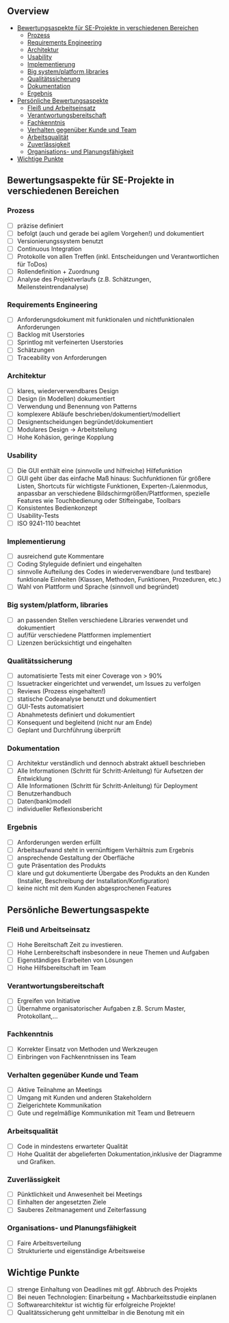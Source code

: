 ## Overview
- [Bewertungsaspekte für SE-Projekte in verschiedenen Bereichen](#bewertungsaspekte-für-SE-Projekte-in-verschiedenen-Bereiche) 
    - [Prozess](#prozess)
    - [Requirements Engineering](#requirements-engineering) 
    - [Architektur](#architektur) 
    - [Usability](#usability)  
    - [Implementierung](#implementierung) 
    - [Big system/platform,libraries](#big-system/platform-libraries) 
    - [Qualitätssicherung](#qualitätssicherung) 
    - [Dokumentation](#dokumentation) 
    - [Ergebnis](#ergebnis) 
- [Persönliche Bewertungsaspekte](#persönliche-bewertungsaspekte) 
    - [Fleiß und Arbeitseinsatz](#fleiß-und-arbeitseinsatz) 
    - [Verantwortungsbereitschaft](#verantwortungsbereitschaft) 
    - [Fachkenntnis](#fachkenntnis) 
    - [Verhalten gegenüber Kunde und Team](#verhalten-gegenüber-kunde-und-team) 
    - [Arbeitsqualität](#arbeitsqualität) 
    - [Zuverlässigkeit](#zuverlässigkeit) 
    - [Organisations- und Planungsfähigkeit](#organisations-und-planungsfähigkeit) 
- [Wichtige Punkte](#wichtige-punkte) 

## Bewertungsaspekte für SE-Projekte in verschiedenen Bereichen

### Prozess
- [ ] präzise definiert 
- [ ] befolgt (auch und gerade bei agilem Vorgehen!) und
dokumentiert
- [ ] Versionierungssystem benutzt
- [ ] Continuous Integration
- [ ] Protokolle von allen Treffen (inkl. Entscheidungen
und Verantwortlichen für ToDos)
- [ ] Rollendefinition + Zuordnung
- [ ] Analyse des Projektverlaufs (z.B. Schätzungen,
Meilensteintrendanalyse)

### Requirements Engineering 
- [ ] Anforderungsdokument mit funktionalen und nichtfunktionalen Anforderungen
- [ ] Backlog mit Userstories
- [ ] Sprintlog mit verfeinerten Userstories
- [ ] Schätzungen
- [ ] Traceability von Anforderungen

### Architektur
- [ ] klares, wiederverwendbares Design
- [ ] Design (in Modellen) dokumentiert
- [ ] Verwendung und Benennung von Patterns
- [ ] komplexere Abläufe
beschrieben/dokumentiert/modelliert
- [ ] Designentscheidungen begründet/dokumentiert
- [ ] Modulares Design → Arbeitsteilung
- [ ] Hohe Kohäsion, geringe Kopplung

### Usability 
- [ ] Die GUI enthält eine (sinnvolle und hilfreiche)
Hilfefunktion
- [ ] GUI geht über das einfache Maß hinaus:
Suchfunktionen für größere Listen, Shortcuts für
wichtigste Funktionen, Experten-/Laienmodus,
anpassbar an verschiedene
Bildschirmgrößen/Plattformen, spezielle Features
wie Touchbedienung oder Stifteingabe, Toolbars
- [ ] Konsistentes Bedienkonzept
- [ ] Usability-Tests
- [ ] ISO 9241-110 beachtet

### Implementierung
- [ ]  ausreichend gute Kommentare
- [ ] Coding Styleguide definiert und eingehalten
- [ ] sinnvolle Aufteilung des Codes in
wiederverwendbare (und testbare) funktionale
Einheiten (Klassen, Methoden, Funktionen,
Prozeduren, etc.)
- [ ] Wahl von Plattform und Sprache (sinnvoll und
begründet)

### Big system/platform, libraries
- [ ] an passenden Stellen verschiedene Libraries
verwendet und dokumentiert
- [ ] auf/für verschiedene Plattformen implementiert
- [ ] Lizenzen berücksichtigt und eingehalten

### Qualitätssicherung
- [ ] automatisierte Tests mit einer Coverage von > 90%
- [ ] Issuetracker eingerichtet und verwendet, um Issues
zu verfolgen
- [ ] Reviews (Prozess eingehalten!)
- [ ] statische Codeanalyse benutzt und dokumentiert
- [ ] GUI-Tests automatisiert
- [ ] Abnahmetests definiert und dokumentiert
- [ ] Konsequent und begleitend (nicht nur am Ende)
- [ ] Geplant und Durchführung überprüft

### Dokumentation
- [ ] Architektur verständlich und dennoch abstrakt
aktuell beschrieben
- [ ] Alle Informationen (Schritt für Schritt-Anleitung) für
Aufsetzen der Entwicklung
- [ ] Alle Informationen (Schritt für Schritt-Anleitung) für
Deployment
- [ ] Benutzerhandbuch
- [ ] Daten(bank)modell
- [ ] individueller Reflexionsbericht

### Ergebnis
- [ ] Anforderungen werden erfüllt
- [ ] Arbeitsaufwand steht in vernünftigem Verhältnis
zum Ergebnis
- [ ] ansprechende Gestaltung der Oberfläche
- [ ] gute Präsentation des Produkts
- [ ] klare und gut dokumentierte Übergabe des Produkts
an den Kunden (Installer, Beschreibung der
Installation/Konfiguration)
- [ ] keine nicht mit dem Kunden abgesprochenen
Features

## Persönliche Bewertungsaspekte
### Fleiß und Arbeitseinsatz
- [ ] Hohe Bereitschaft Zeit zu investieren.
- [ ] Hohe Lernbereitschaft insbesondere in neue Themen und Aufgaben
- [ ] Eigenständiges Erarbeiten von Lösungen
- [ ] Hohe Hilfsbereitschaft im Team

### Verantwortungsbereitschaft
- [ ] Ergreifen von Initiative
- [ ] Übernahme organisatorischer Aufgaben z.B. Scrum Master, Protokollant,…

### Fachkenntnis
- [ ] Korrekter Einsatz von Methoden und Werkzeugen
- [ ] Einbringen von Fachkenntnissen ins Team

### Verhalten gegenüber Kunde und Team
- [ ] Aktive Teilnahme an Meetings
- [ ] Umgang mit Kunden und anderen Stakeholdern 
- [ ] Zielgerichtete Kommunikation
- [ ] Gute und regelmäßige Kommunikation mit Team und Betreuern

### Arbeitsqualität
- [ ] Code in mindestens erwarteter Qualität
- [ ] Hohe Qualität der abgelieferten Dokumentation,inklusive der Diagramme und Grafiken.

### Zuverlässigkeit
- [ ] Pünktlichkeit und Anwesenheit bei Meetings
- [ ] Einhalten der angesetzten Ziele
- [ ] Sauberes Zeitmanagement und Zeiterfassung

### Organisations- und Planungsfähigkeit
- [ ] Faire Arbeitsverteilung
- [ ] Strukturierte und eigenständige Arbeitsweise

## Wichtige Punkte
- [ ] strenge Einhaltung von Deadlines mit ggf. Abbruch des Projekts
- [ ] Bei neuen Technologien: Einarbeitung + Machbarkeitsstudie einplanen
- [ ] Softwarearchitektur ist wichtig für erfolgreiche Projekte!
- [ ] Qualitätssicherung geht unmittelbar in die Benotung mit ein